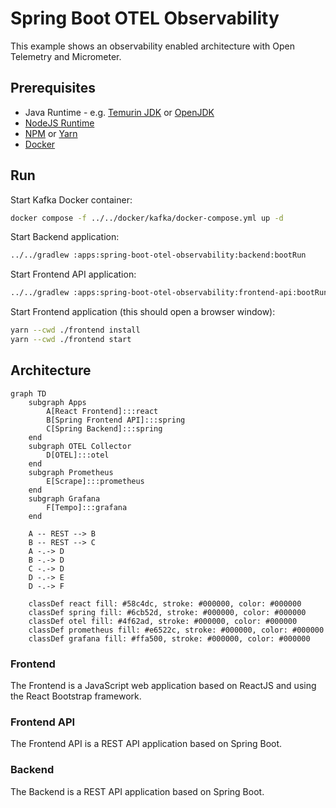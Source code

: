 # Spring Boot OTEL Observability

This example shows an observability enabled architecture with Open Telemetry and Micrometer.

## Prerequisites

* Java Runtime - e.g. [Temurin JDK](https://adoptium.net) or [OpenJDK](https://openjdk.org)
* [NodeJS Runtime](https://nodejs.org)
* [NPM](https://www.npmjs.com) or [Yarn](https://yarnpkg.com)
* [Docker](https://www.docker.com)

## Run

Start Kafka Docker container:
```bash
docker compose -f ../../docker/kafka/docker-compose.yml up -d
```

Start Backend application:
```bash
../../gradlew :apps:spring-boot-otel-observability:backend:bootRun
```

Start Frontend API application:

```bash
../../gradlew :apps:spring-boot-otel-observability:frontend-api:bootRun
```

Start Frontend application (this should open a browser window):
```bash
yarn --cwd ./frontend install
yarn --cwd ./frontend start
```

## Architecture

```mermaid
graph TD
    subgraph Apps
        A[React Frontend]:::react
        B[Spring Frontend API]:::spring
        C[Spring Backend]:::spring
    end
    subgraph OTEL Collector
        D[OTEL]:::otel
    end
    subgraph Prometheus
        E[Scrape]:::prometheus
    end
    subgraph Grafana
        F[Tempo]:::grafana
    end

    A -- REST --> B
    B -- REST --> C
    A -.-> D
    B -.-> D
    C -.-> D
    D -.-> E
    D -.-> F

    classDef react fill: #58c4dc, stroke: #000000, color: #000000
    classDef spring fill: #6cb52d, stroke: #000000, color: #000000
    classDef otel fill: #4f62ad, stroke: #000000, color: #000000
    classDef prometheus fill: #e6522c, stroke: #000000, color: #000000
    classDef grafana fill: #ffa500, stroke: #000000, color: #000000
```

### Frontend

The Frontend is a JavaScript web application based on ReactJS and using the React Bootstrap framework.

### Frontend API

The Frontend API is a REST API application based on Spring Boot.

### Backend

The Backend is a REST API application based on Spring Boot.
